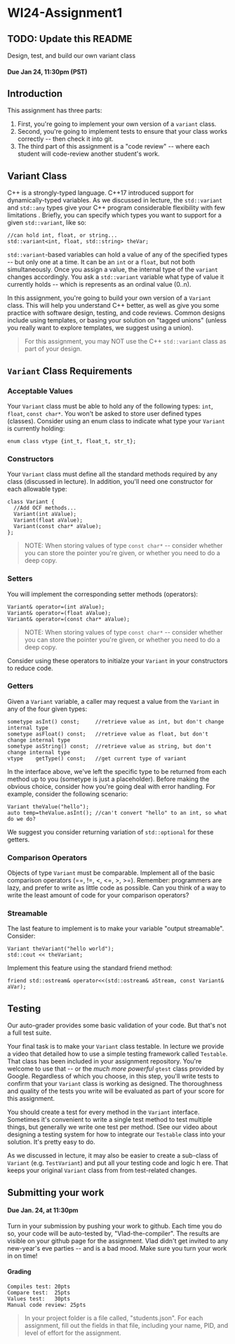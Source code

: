 # WI24-Assignment1
## TODO: Update this README

Design, test, and build our own variant class
#### Due Jan 24, 11:30pm (PST)

## Introduction

This assignment has three parts:

1. First, you're going to implement your own version of a `variant` class.
2. Second, you're going to implement tests to ensure that your class works correctly -- then check it into git.
3. The third part of this assignment is a "code review" -- where each student will code-review another student's work.

## Variant Class

C++ is a strongly-typed language. C++17 introduced support for dynamically-typed variables. As we discussed in lecture, the `std::variant` and `std::any` types give your C++ program considerable flexibility with few limitations . Briefly, you can specify which types you want to support for a given `std::variant`, like so:

```
//can hold int, float, or string...
std::variant<int, float, std::string> theVar;  
```
`std::variant`-based variables can hold a value of any of the specified types -- but only one at a time. It can be an `int` or a `float`, but not both simultaneously. Once you assign a value, the internal type of the `variant` changes accordingly. You ask a `std::variant` variable what type of value it currently holds -- which is represents as an ordinal value (0..n).

In this assignment, you're going to build your own version of a `Variant` class. This will help you understand C++ better, as well as give you some practice with software design, testing, and code reviews.  Common designs include using templates, or basing your solution on "tagged unions" (unless you really want to explore templates, we suggest using a union).

> For this assignment, you may NOT use the C++ `std::variant` class as part of your design.

## `Variant` Class Requirements

### Acceptable Values

Your `Variant` class must be able to hold any of the following types: `int`, `float`, `const char*`.  You won't be asked to store user defined types (classes).  Consider using an enum class to indicate what type your `Variant` is currently holding:

```
enum class vtype {int_t, float_t, str_t};
```

### Constructors

Your `Variant` class must define all the standard methods required by any class (discussed in lecture). In addition, you'll need one constructor for each allowable type:

```
class Variant {
  //Add OCF methods...
  Variant(int aValue);
  Variant(float aValue);
  Variant(const char* aValue);
};
```

> NOTE: When storing values of type `const char*` -- consider whether you can store the pointer you're given, or whether you need to do a deep copy.

### Setters

You will implement the corresponding setter methods (operators):
```
Variant& operator=(int aValue);
Variant& operator=(float aValue);
Variant& operator=(const char* aValue);
```
> NOTE: When storing values of type `const char*` -- consider whether you can store the pointer you're given, or whether you need to do a deep copy.

Consider using these operators to initialze your `Variant` in your constructors to reduce code.

### Getters

Given a `Variant` variable, a caller may request a value from the `Variant` in any of the four given types:

```
sometype asInt() const;     //retrieve value as int, but don't change internal type
sometype asFloat() const;   //retrieve value as float, but don't change internal type
sometype asString() const;  //retrieve value as string, but don't change internal type
vtype    getType() const;   //get current type of variant
```

In the interface above, we've left the specific type to be returned from each method up to you (sometype is just a placeholder).  Before making the obvious choice, consider how you're going deal with error handling. For example, consider the following scenario:

```
Variant theValue("hello");
auto temp=theValue.asInt(); //can't convert "hello" to an int, so what do we do?
```

We suggest you consider returning variation of `std::optional` for these getters.

### Comparison Operators

Objects of type `Variant` must be comparable. Implement all of the basic comparison operators (==, !=, <, <=, >, >=). Remember: programmers are lazy, and prefer to write as little code as possible. Can you think of a way to write the least amount of code for your comparison operators?

### Streamable

The last feature to implement is to make your variable "output streamable".  Consider:

```
Variant theVariant("hello world");
std::cout << theVariant;
```

Implement this feature using the standard friend method:

```
friend std::ostream& operator<<(std::ostream& aStream, const Variant& aVar);
```

## Testing

Our auto-grader provides some basic validation of your code.  But that's not a full test suite.

Your final task is to make your `Variant` class testable. In lecture we provide a video that detailed how to use a simple testing framework called `Testable`. That class has been included in your assignment repository.  You're welcome to use that -- or the _much more powerful_ `gtest` class provided by Google.  Regardless of which you choose, in this step, you'll write tests to confirm that your `Variant` class is working as designed. The thoroughness and quality of the tests you write will be evaluated as part of your score for this assignment.

You should create a test for every method in the `Variant` interface. Sometimes it's convenient to write a single test method to test multiple things, but generally we write one test per method. (See our video about designing a testing system for how to integrate our `Testable` class into your solution. It's pretty easy to do.

As we discussed in lecture, it may also be easier to create a sub-class of `Variant` (e.g. `TestVariant`) and put all your testing code and logic h ere. That keeps your original `Variant` class from from test-related changes.

## Submitting your work
#### Due Jan. 24, at 11:30pm

Turn in your submission by pushing your work to github. Each time you do so, your code will be auto-tested by, "Vlad-the-compiler". The results are visible on your github page for the assignment. Vlad didn't get invited to any new-year's eve parties -- and is a bad mood. Make sure you turn your work in on time!

#### Grading
```
Compiles test: 20pts
Compare test:  25pts
Values test:   30pts
Manual code review: 25pts
```

> In your project folder is a file called, "students.json". For each assignment, fill out the fields in that file, including your name, PID, and level of effort for the assignment. 




